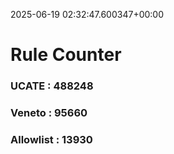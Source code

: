 2025-06-19 02:32:47.600347+00:00
# Rule Counter 
 ### UCATE : 488248

 ### Veneto : 95660

 ### Allowlist : 13930